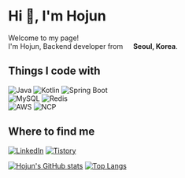 # Hi 👋, I'm Hojun

Welcome to my page!  
I'm Hojun, Backend developer from <img src="https://cdn-icons-png.flaticon.com/128/197/197582.png" width="13"/> **Seoul, Korea**.

## Things I code with

![Java](https://img.shields.io/badge/Java-FF7900?logo=OpenJDK&logoColor=white)
![Kotlin](https://img.shields.io/badge/Kotlin-7F52FF?logo=Kotlin&logoColor=white)
![Spring Boot](https://img.shields.io/badge/Spring%20Boot-6DB33F?logo=springboot&logoColor=white)  
![MySQL](https://img.shields.io/badge/MySQL-4479A1?logo=MySQL&logoColor=white)
![Redis](https://img.shields.io/badge/Redis-FF4438?logo=Redis&logoColor=white)  
![AWS](https://img.shields.io/badge/AWS-FF9900?logo=Amazon&logoColor=white)
![NCP](https://img.shields.io/badge/Naver%20Cloud%20Platform-03C75A?logo=naver&logoColor=white)

## Where to find me

[![LinkedIn](https://img.shields.io/badge/LinkedIn-0A66C2?style=for-the-badge&logo=LinkedIn&logoColor=white)](https://www.linkedin.com/in/%ED%98%B8%EC%A4%80-%EC%9D%B4-57005b2a5/)
[![Tistory](https://img.shields.io/badge/Tistory-FF6C37?style=for-the-badge&logo=Tistory&logoColor=white)](https://hojun-dev.tistory.com)

[![Hojun's GitHub stats](https://github-readme-stats-gamma-six-98.vercel.app/api?username=psh10066&hide=stars)](https://github.com/anuraghazra/github-readme-stats)
[![Top Langs](https://github-readme-stats-gamma-six-98.vercel.app/api/top-langs/?username=psh10066&layout=compact)](https://github.com/anuraghazra/github-readme-stats)
